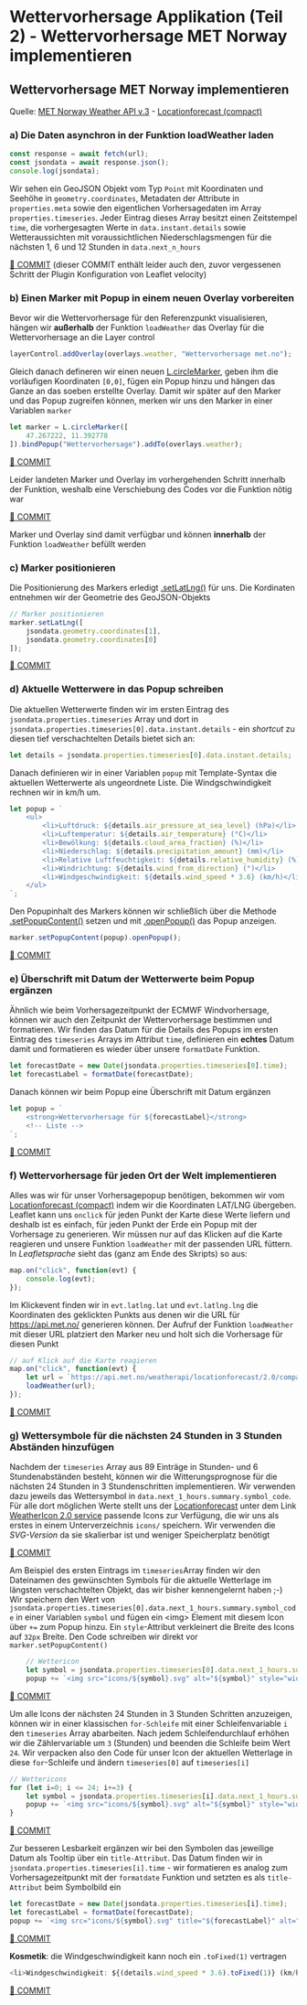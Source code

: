 # Wettervorhersage Applikation (Teil 2) - Wettervorhersage MET Norway implementieren

## Wettervorhersage MET Norway implementieren

Quelle: [MET Norway Weather API v.3](https://api.met.no/) - [Locationforecast (compact)](https://api.met.no/weatherapi/locationforecast/2.0/documentation)

### a) Die Daten asynchron in der Funktion loadWeather laden

```javascript
const response = await fetch(url);
const jsondata = await response.json();
console.log(jsondata);
```

Wir sehen ein GeoJSON Objekt vom Typ `Point` mit Koordinaten und Seehöhe in `geometry.coordinates`, Metadaten der Attribute in `properties.meta` sowie den eigentlichen Vorhersagedaten im Array `properties.timeseries`. Jeder Eintrag dieses Array besitzt einen Zeitstempel `time`, die vorhergesagten Werte in `data.instant.details` sowie Wetteraussichten mit voraussichtlichen Niederschlagsmengen für die nächsten 1, 6 und 12 Stunden in `data.next_n_hours`

[🔗 COMMIT](https://github.com/webmapping22s/forecast/commit/74547a8c80208fa5f3f01b0770053ac26860e542) (dieser COMMIT enthält leider auch den, zuvor vergessenen Schritt der Plugin Konfiguration von Leaflet velocity)

### b) Einen Marker mit Popup in einem neuen Overlay vorbereiten

Bevor wir die Wettervorhersage für den Referenzpunkt visualisieren, hängen wir **außerhalb** der Funktion `loadWeather` das Overlay für die Wettervorhersage an die Layer control

```javascript
layerControl.addOverlay(overlays.weather, "Wettervorhersage met.no");
```

Gleich danach defineren wir einen neuen [L.circleMarker](https://leafletjs.com/reference.html#circlemarker), geben ihm die vorläufigen Koordinaten `[0,0]`, fügen ein Popup hinzu und hängen das Ganze an das soeben erstellte Overlay. Damit wir später auf den Marker und das Popup zugreifen können, merken wir uns den Marker in einer Variablen `marker`

```javascript
let marker = L.circleMarker([
    47.267222, 11.392778
]).bindPopup("Wettervorhersage").addTo(overlays.weather);
```

[🔗 COMMIT](https://github.com/webmapping22s/forecast/commit/06e815b41298c1150d5d8c0c9e7de59502220d00)

Leider landeten Marker und Overlay im vorhergehenden Schritt innerhalb der Funktion, weshalb eine Verschiebung des Codes vor die Funktion nötig war

[🔗 COMMIT](https://github.com/webmapping22s/forecast/commit/c2e3551b2eb32a2717a2087dfe9f13ec4fe5226d)

Marker und Overlay sind damit verfügbar und können **innerhalb**  der Funktion `loadWeather` befüllt werden

### c) Marker positionieren

Die Positionierung des Markers erledigt [.setLatLng()](https://leafletjs.com/reference.html#circlemarker-setlatlng) für uns. Die Kordinaten entnehmen wir der Geometrie des GeoJSON-Objekts

```javascript
// Marker positionieren
marker.setLatLng([
    jsondata.geometry.coordinates[1],
    jsondata.geometry.coordinates[0]
]);
```

[🔗 COMMIT](https://github.com/webmapping22s/forecast/commit/a365629da64119526eb50c2ec626536ff8a2c8bd)

### d) Aktuelle Wetterwere in das Popup schreiben

Die aktuellen Wetterwerte finden wir im ersten Eintrag des `jsondata.properties.timeseries` Array und dort in `jsondata.properties.timeseries[0].data.instant.details` - ein *shortcut* zu diesen tief verschachtelten Details bietet sich an:

```javascript
let details = jsondata.properties.timeseries[0].data.instant.details;
```

Danach definieren wir in einer Variablen `popup` mit Template-Syntax die aktuellen Wetterwerte als ungeordnete Liste. Die Windgschwindigkeit rechnen wir in km/h um.

```javascript
let popup = `
    <ul>
        <li>Luftdruck: ${details.air_pressure_at_sea_level} (hPa)</li>
        <li>Luftemperatur: ${details.air_temperature} (°C)</li>
        <li>Bewölkung: ${details.cloud_area_fraction} (%)</li>
        <li>Niederschlag: ${details.precipitation_amount} (mm)</li>
        <li>Relative Luftfeuchtigkeit: ${details.relative_humidity} (%)</li>
        <li>Windrichtung: ${details.wind_from_direction} (°)</li>
        <li>Windgeschwindigkeit: ${details.wind_speed * 3.6} (km/h)</li>
    </ul>
`;
```

Den Popupinhalt des Markers können wir schließlich über die Methode [.setPopupContent()](https://leafletjs.com/reference.html#circlemarker-setpopupcontent) setzen und mit [.openPopup()](https://leafletjs.com/reference.html#circlemarker-openpopup) das Popup anzeigen.

```javascript
marker.setPopupContent(popup).openPopup();
```

[🔗 COMMIT](https://github.com/webmapping22s/forecast/commit/28d668e58854f3927dbd3258a6bd7d443576a15b)

### e) Überschrift mit Datum der Wetterwerte beim Popup ergänzen

Ähnlich wie beim Vorhersagezeitpunkt der ECMWF Windvorhersage, können wir auch den Zeitpunkt der Wettervorhersage bestimmen und formatieren. Wir finden das Datum für die Details des Popups im ersten Eintrag des `timeseries` Arrays im Attribut `time`, definieren ein **echtes** Datum damit und formatieren es wieder über unsere `formatDate` Funktion.

```javascript
let forecastDate = new Date(jsondata.properties.timeseries[0].time);
let forecastLabel = formatDate(forecastDate);
```

Danach können wir beim Popup eine Überschrift mit Datum ergänzen

```javascript
let popup = `
    <strong>Wettervorhersage für ${forecastLabel}</strong>
    <!-- Liste -->
`;
```

[🔗 COMMIT](https://github.com/webmapping22s/forecast/commit/c046ea44e736f7089bfea6c5f2f028f1417341c3)

### f) Wettervorhersage für jeden Ort der Welt implementieren

Alles was wir für unser Vorhersagepopup benötigen, bekommen wir vom [Locationforecast (compact)](https://api.met.no/weatherapi/locationforecast/2.0/documentation) indem wir die Koordinaten LAT/LNG übergeben. Leaflet kann uns `onclick` für jeden Punkt der Karte diese Werte liefern und deshalb ist es einfach, für jeden Punkt der Erde ein Popup mit der Vorhersage zu generieren. Wir müssen nur auf das Klicken auf die Karte reagieren und unsere Funktion `loadWeather` mit der passenden URL füttern. In *Leafletsprache* sieht das (ganz am Ende des Skripts) so aus:

```javascript
map.on("click", function(evt) {
    console.log(evt);
});
```

Im Klickevent finden wir in `evt.latlng.lat` und  `evt.latlng.lng` die Koordinaten des geklickten Punkts aus denen wir die URL für <https://api.met.no/> generieren können. Der Aufruf der Funktion `loadWeather` mit dieser URL platziert den Marker neu und holt sich die Vorhersage für diesen Punkt

```javascript
// auf Klick auf die Karte reagieren
map.on("click", function(evt) {
    let url = `https://api.met.no/weatherapi/locationforecast/2.0/compact?lat=${evt.latlng.lat}&lon=${evt.latlng.lng}`;
    loadWeather(url);
});
```

[🔗 COMMIT](https://github.com/webmapping22s/forecast/commit/2bdada71ea78fb9c8b6bd1f720e876eb5fd94f43)


### g) Wettersymbole für die nächsten 24 Stunden in 3 Stunden Abständen hinzufügen

Nachdem der `timeseries` Array aus 89 Einträge in Stunden- und 6 Stundenabständen besteht, können wir die Witterungsprognose für die nächsten 24 Stunden in 3 Stundenschritten implementieren. Wir verwenden dazu jeweils das Wettersymbol in `data.next_1_hours.summary.symbol_code`. Für alle dort möglichen Werte stellt uns der [Locationforecast](https://api.met.no/weatherapi/locationforecast/2.0/documentation#Weather_icons) unter dem Link [WeatherIcon 2.0 service](https://api.met.no/weatherapi/weathericon/2.0/documentation) passende Icons zur Verfügung, die wir uns als erstes in einem Unterverzeichnis `icons/` speichern. Wir verwenden die *SVG-Version* da sie skalierbar ist und weniger Speicherplatz benötigt

[🔗 COMMIT](https://github.com/webmapping22s/forecast/commit/e7450b21a254ea023d8931b6b3e21bfe4727abb9)

Am Beispiel des ersten Eintrags im `timeseries`Array finden wir den Dateinamen des gewünschten Symbols für die aktuelle Wetterlage im längsten verschachtelten Objekt, das wir bisher kennengelernt haben ;-) Wir speichern den Wert von `jsondata.properties.timeseries[0].data.next_1_hours.summary.symbol_code` in einer Variablen `symbol` und fügen ein &lt;img> Element mit diesem Icon über `+=` zum Popup hinzu. Ein `style`-Attribut verkleinert die Breite des Icons auf `32px` Breite. Den Code schreiben wir direkt vor `marker.setPopupContent()`

```javascript
    // Wettericon
    let symbol = jsondata.properties.timeseries[0].data.next_1_hours.summary.symbol_code;
    popup += `<img src="icons/${symbol}.svg" alt="${symbol}" style="width:32px">`;
```

[🔗 COMMIT](https://github.com/webmapping22s/forecast/commit/f2572802c57c89e01d58aa463a63d1fe24c3f20a)

Um alle Icons der nächsten 24 Stunden in 3 Stunden Schritten anzuzeigen, können wir in einer klassischen `for-Schleife` mit einer Schleifenvariable `i` den `timeseries` Array abarbeiten. Nach jedem Schleifendurchlauf erhöhen wir die Zählervariable um `3` (Stunden) und beenden die Schleife beim Wert `24`. Wir verpacken also den Code für unser Icon der aktuellen Wetterlage in diese `for`-Schleife und ändern `timeseries[0]` auf `timeseries[i]`

```javascript
// Wettericons
for (let i=0; i <= 24; i+=3) {
    let symbol = jsondata.properties.timeseries[i].data.next_1_hours.summary.symbol_code;
    popup += `<img src="icons/${symbol}.svg" alt="${symbol}" style="width:32px">`;
}
```

[🔗 COMMIT](https://github.com/webmapping22s/forecast/commit/6db9c33973b3e707fded27e003c67bb2adf42ba0)


Zur besseren Lesbarkeit ergänzen wir bei den Symbolen das jeweilige Datum als Tooltip über ein `title-Attribut`. Das Datum finden wir in `jsondata.properties.timeseries[i].time` - wir formatieren es analog zum Vorhersagezeitpunkt mit der `formatdate` Funktion und setzten es als `title-Attribut` beim Symbolbild ein

```javascript
let forecastDate = new Date(jsondata.properties.timeseries[i].time);
let forecastLabel = formatDate(forecastDate);
popup += `<img src="icons/${symbol}.svg" title="${forecastLabel}" alt="${symbol}" style="width:32px">`;
```

[🔗 COMMIT](https://github.com/webmapping22s/forecast/commit/e5bbbaf2048f501c82ce37a5ef64e9ed9bae3047)

**Kosmetik**: die Windgeschwindigkeit kann noch ein `.toFixed(1)` vertragen

```javascript
<li>Windgeschwindigkeit: ${(details.wind_speed * 3.6).toFixed(1)} (km/h)</li>
```

[🔗 COMMIT](https://github.com/webmapping22s/forecast/commit/d04a9020fc5e74bf485ad4f1f8f41c1bbb349fab)
